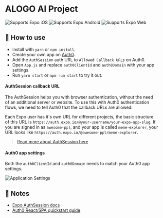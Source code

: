 # ALOGO AI Project

<p>
  <!-- iOS -->
  <img alt="Supports Expo iOS" longdesc="Supports Expo iOS" src="https://img.shields.io/badge/iOS-4630EB.svg?style=flat-square&logo=APPLE&labelColor=999999&logoColor=fff" />
  <!-- Android -->
  <img alt="Supports Expo Android" longdesc="Supports Expo Android" src="https://img.shields.io/badge/Android-4630EB.svg?style=flat-square&logo=ANDROID&labelColor=A4C639&logoColor=fff" />
  <!-- Web -->
  <img alt="Supports Expo Web" longdesc="Supports Expo Web" src="https://img.shields.io/badge/web-4630EB.svg?style=flat-square&logo=GOOGLE-CHROME&labelColor=4285F4&logoColor=fff" />
</p>

## 🚀 How to use

- Install with `yarn` or `npm install`.
- Create your own app on [Auth0](https://auth0.com).
- Add the `AuthSession` auth URL to `Allowed Callback URLs` on Auth0.
- Open `App.js` and replace `auth0ClientId` and `auth0Domain` with your app settings.
- Run `yarn start` or `npm run start` to try it out.

#### AuthSession callback URL

The AuthSession helps you with browser authentication, without the need of an additional server or website. To use this with Auth0 authentication flows, we need to tell Auth0 that the callback URLs are allowed.

Each Expo user has it's own URL for different projects, the basic structure of this URL is `https://auth.expo.io/@your-username/your-expo-app-slug`. If you are signed in as `awesome-ppl`, and your app is called `meme-explorer`, your URL looks like `https://auth.expo.io/@awesome-ppl/meme-explorer`.

> [Read more about AuthSession here](https://docs.expo.dev/versions/latest/sdk/auth-session/)

#### Auth0 app settings

Both the `auth0ClientId` and `auth0Domain` needs to match your Auth0 app settings.

![Application Settings](https://i.imgur.com/Io9I4qg.jpg)

## 📝 Notes

- [Expo AuthSession docs](https://docs.expo.dev/versions/latest/sdk/auth-session/)
- [Auth0 React/SPA quickstart guide](https://auth0.com/docs/quickstart/spa/react)
